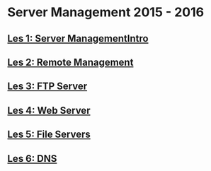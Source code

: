# Server Management 2015 - 2016
## [Les 1: Server ManagementIntro](les1/)
## [Les 2: Remote Management](les2/)
## [Les 3: FTP Server](les3/)
## [Les 4: Web Server](les4/)
## [Les 5: File Servers](les5/)
## [Les 6: DNS](les6/)

